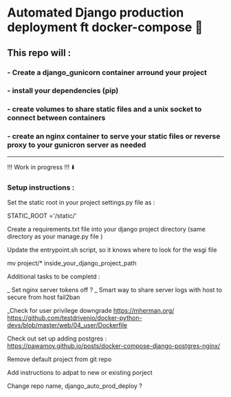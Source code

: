 # Automated Django production deployment ft docker-compose :octopus:

## This repo will :

### - Create a django_gunicorn container arround your project
### - install your dependencies (pip)
### - create volumes to share static files and a unix socket to connect between containers
### - create an nginx container to serve your static files or reverse proxy to your gunicron server as needed

<hr>

!!! Work in progress !!! ⬇️


### Setup instructions :

Set the static root in your project settings.py file as :

STATIC_ROOT ='/static/'

Create a requirements.txt file into your django project directory (same directory as your manage.py file )

Update the entrypoint.sh script, so it knows where to look for the wsgi file


mv project/* inside_your_django_project_path



Additional tasks to be completd :

_ Set nginx server tokens off ?
_ Smart way to share server logs with host to secure from host fail2ban


_Check for user privilege downgrade
https://mherman.org/
https://github.com/testdrivenio/docker-python-devs/blob/master/web/04_user/Dockerfile

Check out set up adding postgres :
https://pawamoy.github.io/posts/docker-compose-django-postgres-nginx/


Remove default project from git repo

Add instructions to adpat to new or existing porject

Change repo name, django_auto_prod_deploy ?



